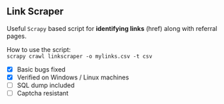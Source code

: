 ## Link Scraper

Useful `Scrapy` based script for **identifying links** (href) along with referral pages.

How to use the script:<br>
    `scrapy crawl linkscraper -o mylinks.csv -t csv`

- [x] Basic bugs fixed
- [x] Verified on Windows / Linux machines
- [ ] SQL dump included
- [ ] Captcha resistant
